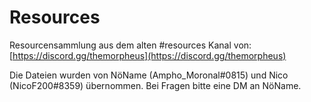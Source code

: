 # Resources
Resourcensammlung aus dem alten #resources Kanal von: [https://discord.gg/themorpheus](https://discord.gg/themorpheus)

Die Dateien wurden von NöName (Ampho_Moronal#0815) und Nico (NicoF200#8359) übernommen. Bei Fragen bitte eine DM an NöName.
